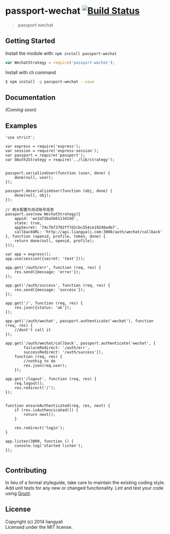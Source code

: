 # passport-wechat [![Build Status](https://secure.travis-ci.org/liangyali/passport-wechat.png?branch=master)](http://travis-ci.org/liangyali/passport-wechat)

> passport wechat


## Getting Started

Install the module with: `npm install passport-wechat`

```js
var WechatStrategy = require('passport-wechat');
```

Install with cli command

```sh
$ npm install -g passport-wechat --save
```




## Documentation

_(Coming soon)_


## Examples

```
'use strict';

var express = require('express');
var session = require('express-session');
var passport = require('passport');
var OAuth2Strategy = require('../lib/strategy');


passport.serializeUser(function (user, done) {
    done(null, user);
});

passport.deserializeUser(function (obj, done) {
    done(null, obj);
});

// 相关配置为测试账号信息
passport.use(new WechatStrategy({
    appid: 'wx3af1ba5b6113419d',
    state: true,
    appSecret: '74c7bf3702ff7d2cbc554ce19248a4b7',
    callbackURL: 'http://api.liangyali.com:3000/auth/wechat/callback'
}, function (openid, profile, token, done) {
    return done(null, openid, profile);
}));

var app = express();
app.use(session({secret: 'test'}));

app.get('/auth/err', function (req, res) {
    res.send({message: 'error'});
});

app.get('/auth/success', function (req, res) {
    res.send({message: 'success'});
});

app.get('/', function (req, res) {
    res.json({status: 'ok'});
});

app.get('/auth/wechat', passport.authenticate('wechat'), function (req, res) {
    //dont't call it
});

app.get('/auth/wechat/callback', passport.authenticate('wechat', {
        failureRedirect: '/auth/err',
        successRedirect: '/auth/success'}),
    function (req, res) {
        //nothig to do
        res.json(req.user);
    });

app.get('/logout', function (req, res) {
    req.logout();
    res.redirect('/');
});


function ensureAuthenticated(req, res, next) {
    if (res.isAuthencicated()) {
        return next();
    }

    res.redirect('login');
}

app.listen(3000, function () {
    console.log('started listen');
});


```


## Contributing

In lieu of a formal styleguide, take care to maintain the existing coding style. Add unit tests for any new or changed functionality. Lint and test your code using [Grunt](http://gruntjs.com).


## License

Copyright (c) 2014 liangyali  
Licensed under the MIT license.
